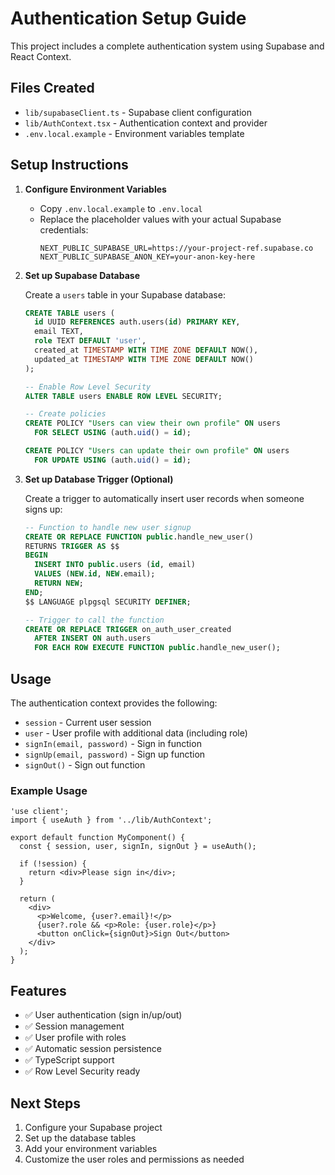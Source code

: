 # Authentication Setup Guide

This project includes a complete authentication system using Supabase and React Context.

## Files Created

- `lib/supabaseClient.ts` - Supabase client configuration
- `lib/AuthContext.tsx` - Authentication context and provider
- `.env.local.example` - Environment variables template

## Setup Instructions

1. **Configure Environment Variables**
   - Copy `.env.local.example` to `.env.local`
   - Replace the placeholder values with your actual Supabase credentials:
     ```
     NEXT_PUBLIC_SUPABASE_URL=https://your-project-ref.supabase.co
     NEXT_PUBLIC_SUPABASE_ANON_KEY=your-anon-key-here
     ```

2. **Set up Supabase Database**
   
   Create a `users` table in your Supabase database:
   ```sql
   CREATE TABLE users (
     id UUID REFERENCES auth.users(id) PRIMARY KEY,
     email TEXT,
     role TEXT DEFAULT 'user',
     created_at TIMESTAMP WITH TIME ZONE DEFAULT NOW(),
     updated_at TIMESTAMP WITH TIME ZONE DEFAULT NOW()
   );
   
   -- Enable Row Level Security
   ALTER TABLE users ENABLE ROW LEVEL SECURITY;
   
   -- Create policies
   CREATE POLICY "Users can view their own profile" ON users
     FOR SELECT USING (auth.uid() = id);
   
   CREATE POLICY "Users can update their own profile" ON users
     FOR UPDATE USING (auth.uid() = id);
   ```

3. **Set up Database Trigger (Optional)**
   
   Create a trigger to automatically insert user records when someone signs up:
   ```sql
   -- Function to handle new user signup
   CREATE OR REPLACE FUNCTION public.handle_new_user()
   RETURNS TRIGGER AS $$
   BEGIN
     INSERT INTO public.users (id, email)
     VALUES (NEW.id, NEW.email);
     RETURN NEW;
   END;
   $$ LANGUAGE plpgsql SECURITY DEFINER;
   
   -- Trigger to call the function
   CREATE OR REPLACE TRIGGER on_auth_user_created
     AFTER INSERT ON auth.users
     FOR EACH ROW EXECUTE FUNCTION public.handle_new_user();
   ```

## Usage

The authentication context provides the following:

- `session` - Current user session
- `user` - User profile with additional data (including role)
- `signIn(email, password)` - Sign in function
- `signUp(email, password)` - Sign up function
- `signOut()` - Sign out function

### Example Usage

```tsx
'use client';
import { useAuth } from '../lib/AuthContext';

export default function MyComponent() {
  const { session, user, signIn, signOut } = useAuth();

  if (!session) {
    return <div>Please sign in</div>;
  }

  return (
    <div>
      <p>Welcome, {user?.email}!</p>
      {user?.role && <p>Role: {user.role}</p>}
      <button onClick={signOut}>Sign Out</button>
    </div>
  );
}
```

## Features

- ✅ User authentication (sign in/up/out)
- ✅ Session management
- ✅ User profile with roles
- ✅ Automatic session persistence
- ✅ TypeScript support
- ✅ Row Level Security ready

## Next Steps

1. Configure your Supabase project
2. Set up the database tables
3. Add your environment variables
4. Customize the user roles and permissions as needed
